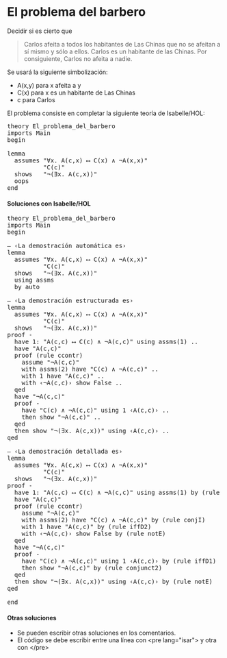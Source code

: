 # El problema del barbero

Decidir si es cierto que
<blockquote>
Carlos afeita a todos los habitantes de Las Chinas que no se afeitan a sí mismo y sólo a ellos. Carlos es un habitante de las Chinas. Por consiguiente, Carlos no afeita a nadie.
</blockquote>

Se usará la siguiente simbolización:

+ A(x,y) para x afeita a y
+ C(x)   para x es un habitante de Las Chinas
+ c      para Carlos


El problema consiste en completar la siguiente teoría de Isabelle/HOL:

<pre lang="isar">
theory El_problema_del_barbero
imports Main
begin

lemma
  assumes "∀x. A(c,x) ⟷ C(x) ∧ ¬A(x,x)"
          "C(c)"
  shows   "¬(∃x. A(c,x))"
  oops
end
</pre>

<h4>Soluciones con Isabelle/HOL</h4>

<pre lang="isar">
theory El_problema_del_barbero
imports Main
begin

― ‹La demostración automática es›
lemma
  assumes "∀x. A(c,x) ⟷ C(x) ∧ ¬A(x,x)"
          "C(c)"
  shows   "¬(∃x. A(c,x))"
  using assms
  by auto

― ‹La demostración estructurada es›
lemma
  assumes "∀x. A(c,x) ⟷ C(x) ∧ ¬A(x,x)"
          "C(c)"
  shows   "¬(∃x. A(c,x))"
proof -
  have 1: "A(c,c) ⟷ C(c) ∧ ¬A(c,c)" using assms(1) ..
  have "A(c,c)"
  proof (rule ccontr)
    assume "¬A(c,c)"
    with assms(2) have "C(c) ∧ ¬A(c,c)" ..
    with 1 have "A(c,c)" ..
    with ‹¬A(c,c)› show False ..
  qed
  have "¬A(c,c)"
  proof -
    have "C(c) ∧ ¬A(c,c)" using 1 ‹A(c,c)› ..
    then show "¬A(c,c)" ..
  qed
  then show "¬(∃x. A(c,x))" using ‹A(c,c)› ..
qed

― ‹La demostración detallada es›
lemma
  assumes "∀x. A(c,x) ⟷ C(x) ∧ ¬A(x,x)"
          "C(c)"
  shows   "¬(∃x. A(c,x))"
proof -
  have 1: "A(c,c) ⟷ C(c) ∧ ¬A(c,c)" using assms(1) by (rule allE)
  have "A(c,c)"
  proof (rule ccontr)
    assume "¬A(c,c)"
    with assms(2) have "C(c) ∧ ¬A(c,c)" by (rule conjI)
    with 1 have "A(c,c)" by (rule iffD2)
    with ‹¬A(c,c)› show False by (rule notE)
  qed
  have "¬A(c,c)"
  proof -
    have "C(c) ∧ ¬A(c,c)" using 1 ‹A(c,c)› by (rule iffD1)
    then show "¬A(c,c)" by (rule conjunct2)
  qed
  then show "¬(∃x. A(c,x))" using ‹A(c,c)› by (rule notE)
qed

end
</pre>

<h4>Otras soluciones</h4>
<ul>
<li>Se pueden escribir otras soluciones en los comentarios.
<li>El código se debe escribir entre una línea con &#60;pre lang=&quot;isar&quot;&#62; y otra con &#60;/pre&#62;
</ul>
